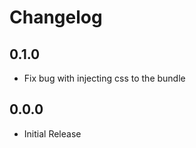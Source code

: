 Changelog
=========

0.1.0
---
* Fix bug with injecting css to the bundle

0.0.0
---
* Initial Release
